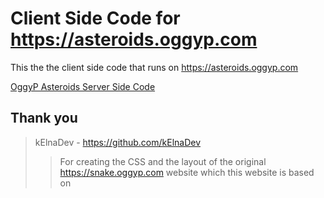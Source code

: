 # Client Side Code for https://asteroids.oggyp.com
This the the client side code that runs on https://asteroids.oggyp.com

[OggyP Asteroids Server Side Code](https://github.com/OggyP/asteroidsServer)

## Thank you

> kElnaDev - https://github.com/kElnaDev
>
>> For creating the CSS and the layout of the original https://snake.oggyp.com website which this website is based on